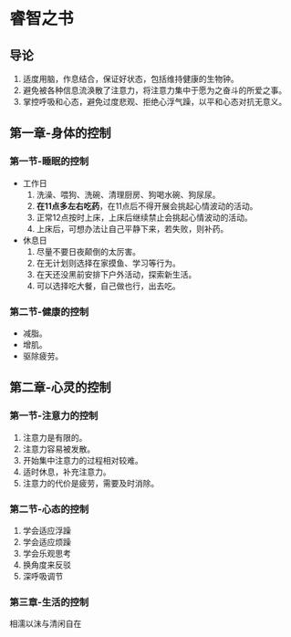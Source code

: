 # 睿智之书

## 导论
1. 适度用脑，作息结合，保证好状态，包括维持健康的生物钟。
2. 避免被各种信息流涣散了注意力，将注意力集中于愿为之奋斗的所爱之事。
3. 掌控呼吸和心态，避免过度悲观、拒绝心浮气躁，以平和心态对抗无意义。



## 第一章-身体的控制

### 第一节-睡眠的控制
* 工作日
  1. 洗澡、喂狗、洗碗、清理厨房、狗喝水碗、狗尿尿。
  2. **在11点多左右吃药**，在11点后不得开展会挑起心情波动的活动。
  3. 正常12点按时上床，上床后继续禁止会挑起心情波动的活动。
  4. 上床后，可想办法让自己平静下来，若失败，则补药。
* 休息日
  1. 尽量不要日夜颠倒的太厉害。
  2. 在无计划则选择在家摸鱼、学习等行为。
  3. 在天还没黑前安排下户外活动，探索新生活。
  4. 可以选择吃大餐，自己做也行，出去吃。

### 第二节-健康的控制
* 减脂。
* 增肌。
* 驱除疲劳。



## 第二章-心灵的控制

### 第一节-注意力的控制
1. 注意力是有限的。
2. 注意力容易被发散。
3. 开始集中注意力的过程相对较难。
4. 适时休息，补充注意力。
5. 注意力的代价是疲劳，需要及时消除。

### 第二节-心态的控制
1. 学会适应浮躁
2. 学会适应烦躁
3. 学会乐观思考
4. 换角度来反驳
5. 深呼吸调节



### 第三章-生活的控制
相濡以沫与清闲自在